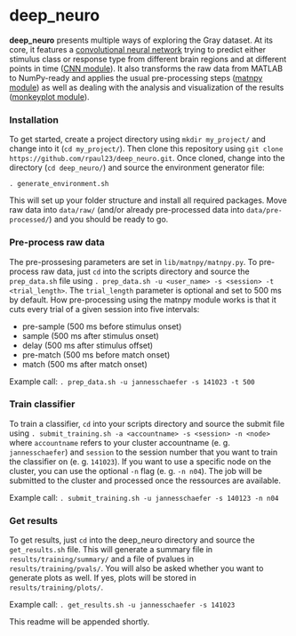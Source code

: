 # deep_neuro
**deep_neuro** presents multiple ways of exploring the Gray dataset. At its 
core, it features a 
[convolutional neural network](http://yann.lecun.com/exdb/publis/pdf/lecun-99.pdf) 
trying to predict either stimulus class or response type from different brain 
regions and at different points in time 
([CNN module](https://github.com/rpaul23/deep_neuro/tree/master/lib/cnn)). 
It also transforms the raw data from MATLAB to NumPy-ready and applies the usual
pre-processing steps 
([matnpy module](https://github.com/rpaul23/deep_neuro/tree/master/lib/matnpy)) 
as well as dealing with the analysis and visualization of the results 
([monkeyplot module](https://github.com/rpaul23/deep_neuro/tree/master/lib/monkeyplot)).

### Installation
To get started, create a project directory using `mkdir my_project/` and change
into it (`cd my_project/`). Then clone this repository using 
`git clone https://github.com/rpaul23/deep_neuro.git`. Once cloned, change into 
the directory (`cd deep_neuro/`) and source the environment generator file:

`. generate_environment.sh`

This will set up your folder structure and install all required packages. 
Move raw data into `data/raw/` (and/or already pre-processed data into 
`data/pre-processed/`) and you should be ready to go.

### Pre-process raw data
The pre-prossesing parameters are set in `lib/matnpy/matnpy.py`. To pre-process
raw data, just `cd` into the scripts directory and source the `prep_data.sh`
file using `. prep_data.sh -u <user_name> -s <session> -t <trial_length>`. The
`trial_length` parameter is optional and set to 500 ms by default. How 
pre-processing using the matnpy module works is that it cuts every trial of a 
given session into five intervals:
* pre-sample (500 ms before stimulus onset)
* sample (500 ms after stimulus onset)
* delay (500 ms after stimulus offset)
* pre-match (500 ms before match onset)
* match (500 ms after match onset)

Example call: `. prep_data.sh -u jannesschaefer -s 141023 -t 500`

### Train classifier
To train a classifier, `cd` into your scripts directory and source the submit
file using `. submit_training.sh -a <accountname> -s <session> -n <node>` where 
`accountname` refers to your cluster accountname (e. g. `jannesschaefer`) and 
`session` to the session number that you want to train the classifier on (e. g.
`141023`). If you want to use a specific node on the cluster, you can use the 
optional `-n` flag (e. g. `-n n04`). The job will be submitted to the cluster
and processed once the ressources are available.

Example call: `. submit_training.sh -u jannesschaefer -s 140123 -n n04`

### Get results
To get results, just `cd` into the deep_neuro directory and source the 
`get_results.sh` file. This will generate a summary file in 
`results/training/summary/` and a file of pvalues in 
`results/training/pvals/`. You will also be asked whether you want to generate 
plots as well. If yes, plots will be stored in 
`results/training/plots/`.

Example call: `. get_results.sh -u jannesschaefer -s 141023`

This readme will be appended shortly.